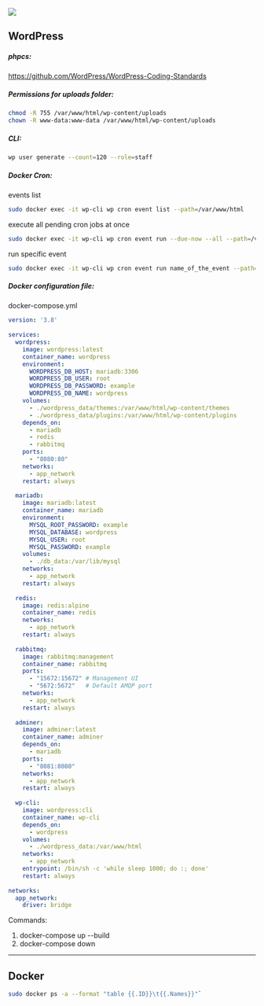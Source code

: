 ![](https://komarev.com/ghpvc/?username=wp-control)

## WordPress
##### phpcs:
https://github.com/WordPress/WordPress-Coding-Standards

##### Permissions for uploads folder:
```bash
chmod -R 755 /var/www/html/wp-content/uploads
chown -R www-data:www-data /var/www/html/wp-content/uploads
```

##### CLI:
```bash
wp user generate --count=120 --role=staff
```

##### Docker Cron:
events list
```bash
sudo docker exec -it wp-cli wp cron event list --path=/var/www/html
```

execute all pending cron jobs at once
```bash
sudo docker exec -it wp-cli wp cron event run --due-now --all --path=/var/www/html
```

run specific event
```bash
sudo docker exec -it wp-cli wp cron event run name_of_the_event --path=/var/www/html
```

##### Docker configuration file:
docker-compose.yml
```yaml
version: '3.8'  
  
services:  
  wordpress:  
    image: wordpress:latest  
    container_name: wordpress  
    environment:  
      WORDPRESS_DB_HOST: mariadb:3306  
      WORDPRESS_DB_USER: root  
      WORDPRESS_DB_PASSWORD: example  
      WORDPRESS_DB_NAME: wordpress  
    volumes:  
      - ./wordpress_data/themes:/var/www/html/wp-content/themes  
      - ./wordpress_data/plugins:/var/www/html/wp-content/plugins  
    depends_on:  
      - mariadb  
      - redis  
      - rabbitmq  
    ports:  
      - "8080:80"  
    networks:  
      - app_network  
    restart: always  
  
  mariadb:  
    image: mariadb:latest  
    container_name: mariadb  
    environment:  
      MYSQL_ROOT_PASSWORD: example  
      MYSQL_DATABASE: wordpress  
      MYSQL_USER: root  
      MYSQL_PASSWORD: example  
    volumes:  
      - ./db_data:/var/lib/mysql  
    networks:  
      - app_network  
    restart: always  
  
  redis:  
    image: redis:alpine  
    container_name: redis  
    networks:  
      - app_network  
    restart: always  
  
  rabbitmq:  
    image: rabbitmq:management  
    container_name: rabbitmq  
    ports:  
      - "15672:15672" # Management UI  
      - "5672:5672"   # Default AMQP port  
    networks:  
      - app_network  
    restart: always  
  
  adminer:  
    image: adminer:latest  
    container_name: adminer  
    depends_on:  
      - mariadb  
    ports:  
      - "8081:8080"  
    networks:  
      - app_network  
    restart: always  
  
  wp-cli:  
    image: wordpress:cli  
    container_name: wp-cli  
    depends_on:  
      - wordpress  
    volumes:  
      - ./wordpress_data:/var/www/html  
    networks:  
      - app_network  
    entrypoint: /bin/sh -c 'while sleep 1000; do :; done'  
    restart: always  
  
networks:  
  app_network:  
    driver: bridge
```

Commands:
1. docker-compose up --build
2. docker-compose down
---
## Docker
```bash
sudo docker ps -a --format "table {{.ID}}\t{{.Names}}"`
```

